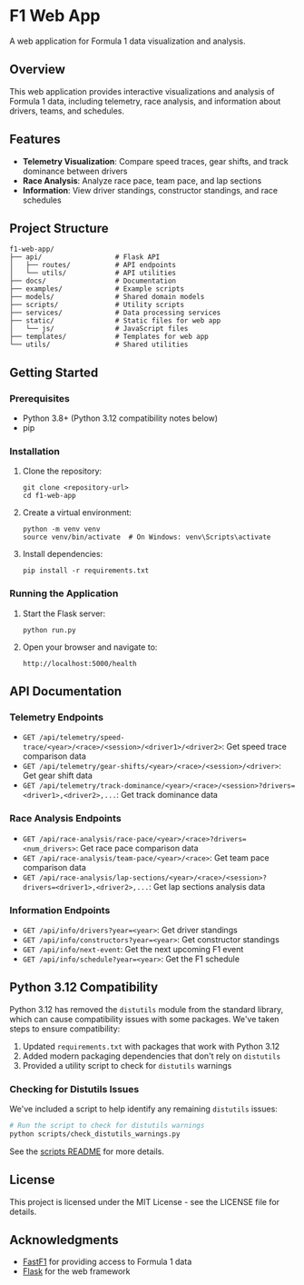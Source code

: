 # F1 Web App

A web application for Formula 1 data visualization and analysis.

## Overview

This web application provides interactive visualizations and analysis of Formula 1 data, including telemetry, race analysis, and information about drivers, teams, and schedules.

## Features

- **Telemetry Visualization**: Compare speed traces, gear shifts, and track dominance between drivers
- **Race Analysis**: Analyze race pace, team pace, and lap sections
- **Information**: View driver standings, constructor standings, and race schedules

## Project Structure

```
f1-web-app/
├── api/                  # Flask API
│   ├── routes/           # API endpoints
│   └── utils/            # API utilities
├── docs/                 # Documentation
├── examples/             # Example scripts
├── models/               # Shared domain models
├── scripts/              # Utility scripts
├── services/             # Data processing services
├── static/               # Static files for web app
│   └── js/               # JavaScript files
├── templates/            # Templates for web app
└── utils/                # Shared utilities
```

## Getting Started

### Prerequisites

- Python 3.8+ (Python 3.12 compatibility notes below)
- pip

### Installation

1. Clone the repository:
   ```
   git clone <repository-url>
   cd f1-web-app
   ```

2. Create a virtual environment:
   ```
   python -m venv venv
   source venv/bin/activate  # On Windows: venv\Scripts\activate
   ```

3. Install dependencies:
   ```
   pip install -r requirements.txt
   ```

### Running the Application

1. Start the Flask server:
   ```
   python run.py
   ```

2. Open your browser and navigate to:
   ```
   http://localhost:5000/health
   ```

## API Documentation

### Telemetry Endpoints

- `GET /api/telemetry/speed-trace/<year>/<race>/<session>/<driver1>/<driver2>`: Get speed trace comparison data
- `GET /api/telemetry/gear-shifts/<year>/<race>/<session>/<driver>`: Get gear shift data
- `GET /api/telemetry/track-dominance/<year>/<race>/<session>?drivers=<driver1>,<driver2>,...`: Get track dominance data

### Race Analysis Endpoints

- `GET /api/race-analysis/race-pace/<year>/<race>?drivers=<num_drivers>`: Get race pace comparison data
- `GET /api/race-analysis/team-pace/<year>/<race>`: Get team pace comparison data
- `GET /api/race-analysis/lap-sections/<year>/<race>/<session>?drivers=<driver1>,<driver2>,...`: Get lap sections analysis data

### Information Endpoints

- `GET /api/info/drivers?year=<year>`: Get driver standings
- `GET /api/info/constructors?year=<year>`: Get constructor standings
- `GET /api/info/next-event`: Get the next upcoming F1 event
- `GET /api/info/schedule?year=<year>`: Get the F1 schedule

## Python 3.12 Compatibility

Python 3.12 has removed the `distutils` module from the standard library, which can cause compatibility issues with some packages. We've taken steps to ensure compatibility:

1. Updated `requirements.txt` with packages that work with Python 3.12
2. Added modern packaging dependencies that don't rely on `distutils`
3. Provided a utility script to check for `distutils` warnings

### Checking for Distutils Issues

We've included a script to help identify any remaining `distutils` issues:

```bash
# Run the script to check for distutils warnings
python scripts/check_distutils_warnings.py
```

See the [scripts README](scripts/README.md) for more details.

## License

This project is licensed under the MIT License - see the LICENSE file for details.

## Acknowledgments

- [FastF1](https://github.com/theOehrly/Fast-F1) for providing access to Formula 1 data
- [Flask](https://flask.palletsprojects.com/) for the web framework
